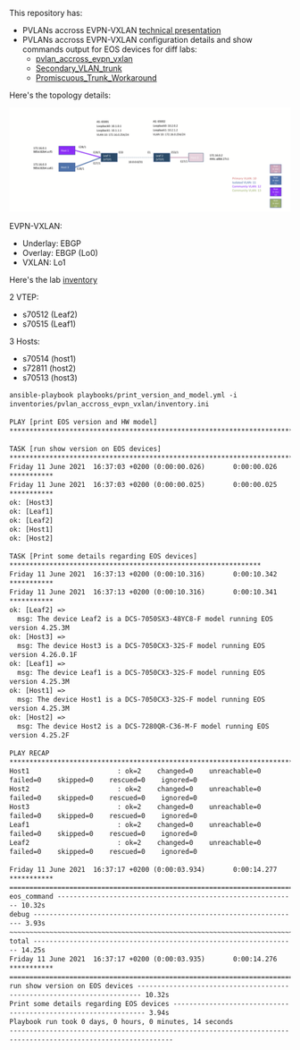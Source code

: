 This repository has:
- PVLANs accross EVPN-VXLAN [technical presentation](PVLAN_EVPN_VXLAN.pdf)
- PVLANs accross EVPN-VXLAN configuration details and show commands output for EOS devices for diff labs:
  - [pvlan_accross_evpn_vxlan](inventories/pvlan_accross_evpn_vxlan)
  - [Secondary_VLAN_trunk](inventories/Secondary_VLAN_trunk)
  - [Promiscuous_Trunk_Workaround](inventories/Promiscuous_Trunk_Workaround)

Here's the topology details:

![lab.png](lab.png)

EVPN-VXLAN:
- Underlay: EBGP
- Overlay: EBGP (Lo0)
- VXLAN: Lo1

Here's the lab [inventory](inventories/lab/inventory.ini)

2 VTEP:
- s70512 (Leaf2)
- s70515 (Leaf1)

3 Hosts:
- s70514 (host1)
- s72811 (host2)
- s70513 (host3)


```
ansible-playbook playbooks/print_version_and_model.yml -i inventories/pvlan_accross_evpn_vxlan/inventory.ini

PLAY [print EOS version and HW model] *************************************************************************

TASK [run show version on EOS devices] ************************************************************************
Friday 11 June 2021  16:37:03 +0200 (0:00:00.026)       0:00:00.026 ***********
Friday 11 June 2021  16:37:03 +0200 (0:00:00.025)       0:00:00.025 ***********
ok: [Host3]
ok: [Leaf1]
ok: [Leaf2]
ok: [Host1]
ok: [Host2]

TASK [Print some details regarding EOS devices] ***************************************************************
Friday 11 June 2021  16:37:13 +0200 (0:00:10.316)       0:00:10.342 ***********
Friday 11 June 2021  16:37:13 +0200 (0:00:10.316)       0:00:10.341 ***********
ok: [Leaf2] =>
  msg: The device Leaf2 is a DCS-7050SX3-48YC8-F model running EOS version 4.25.3M
ok: [Host3] =>
  msg: The device Host3 is a DCS-7050CX3-32S-F model running EOS version 4.26.0.1F
ok: [Leaf1] =>
  msg: The device Leaf1 is a DCS-7050CX3-32S-F model running EOS version 4.25.3M
ok: [Host1] =>
  msg: The device Host1 is a DCS-7050CX3-32S-F model running EOS version 4.25.3M
ok: [Host2] =>
  msg: The device Host2 is a DCS-7280QR-C36-M-F model running EOS version 4.25.2F

PLAY RECAP ****************************************************************************************************
Host1                      : ok=2    changed=0    unreachable=0    failed=0    skipped=0    rescued=0    ignored=0
Host2                      : ok=2    changed=0    unreachable=0    failed=0    skipped=0    rescued=0    ignored=0
Host3                      : ok=2    changed=0    unreachable=0    failed=0    skipped=0    rescued=0    ignored=0
Leaf1                      : ok=2    changed=0    unreachable=0    failed=0    skipped=0    rescued=0    ignored=0
Leaf2                      : ok=2    changed=0    unreachable=0    failed=0    skipped=0    rescued=0    ignored=0

Friday 11 June 2021  16:37:17 +0200 (0:00:03.934)       0:00:14.277 ***********
===============================================================================
eos_command ------------------------------------------------------------ 10.32s
debug ------------------------------------------------------------------- 3.93s
~~~~~~~~~~~~~~~~~~~~~~~~~~~~~~~~~~~~~~~~~~~~~~~~~~~~~~~~~~~~~~~~~~~~~~~~~~~~~~~
total ------------------------------------------------------------------ 14.25s
Friday 11 June 2021  16:37:17 +0200 (0:00:03.935)       0:00:14.276 ***********
===============================================================================
run show version on EOS devices ----------------------------------------------------------------------- 10.32s
Print some details regarding EOS devices --------------------------------------------------------------- 3.94s
Playbook run took 0 days, 0 hours, 0 minutes, 14 seconds
---------------------------------------------------------------------------------------------------------------
```
